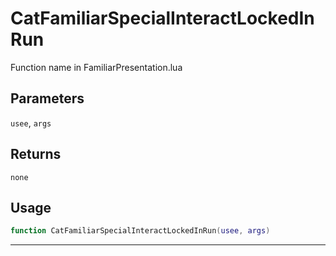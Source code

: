 # CatFamiliarSpecialInteractLockedInRun
Function name in FamiliarPresentation.lua
## Parameters
`usee`, `args`
## Returns
`none`
## Usage
```lua
function CatFamiliarSpecialInteractLockedInRun(usee, args)
```
---
